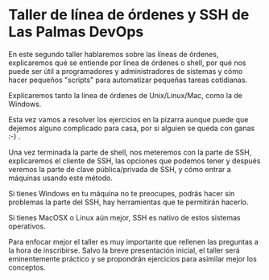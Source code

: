 # Taller de línea de órdenes y SSH de Las Palmas DevOps

En este segundo taller hablaremos sobre las líneas de órdenes, explicaremos qué se entiende por línea de órdenes o shell, por qué nos puede ser útil a programadores y administradores de sistemas y cómo hacer pequeños "scripts" para automatizar pequeñas tareas cotidianas.

Explicaremos tanto la línea de órdenes de Unix/Linux/Mac, como la de Windows.

Esta vez vamos a resolver los ejercicios en la pizarra aunque puede que dejemos alguno complicado para casa, por si alguien se queda con ganas :-) .

Una vez terminada la parte de shell, nos meteremos con la parte de SSH, explicaremos el cliente de SSH, las opciones que podemos tener y después veremos la parte de clave pública/privada de SSH, y cómo entrar a máquinas usando este método.

Si tienes Windows en tu máquina no te preocupes, podrás hacer sin problemas la parte del SSH, hay herramientas que te permitirán hacerlo.

Si tienes MacOSX o Linux aún mejor, SSH es nativo de estos sistemas operativos.

Para enfocar mejor el taller es muy importante que rellenen las preguntas a la hora de inscribirse.
Salvo la breve presentación inicial, el taller será eminentemente práctico y se propondrán ejercicios para asimilar mejor los conceptos.
